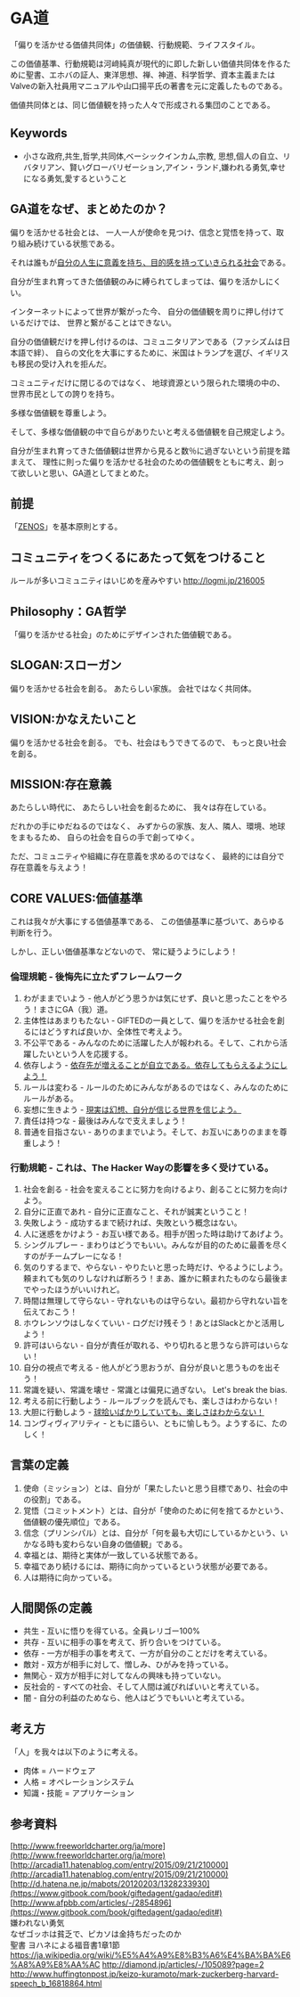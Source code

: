# GA道

「偏りを活かせる価値共同体」の価値観、行動規範、ライフスタイル。

この価値基準、行動規範は河﨑純真が現代的に即した新しい価値共同体を作るために聖書、エホバの証人、東洋思想、禅、神道、科学哲学、資本主義またはValveの新入社員用マニュアルや山口揚平氏の著書を元に定義したものである。

価値共同体とは、同じ価値観を持った人々で形成される集団のことである。

## Keywords

* 小さな政府,共生,哲学,共同体,ベーシックインカム,宗教, 思想,個人の自立、リバタリアン、賢いグローバリゼーション,アイン・ランド,嫌われる勇気,幸せになる勇気,愛するということ

## GA道をなぜ、まとめたのか？

偏りを活かせる社会とは、
一人一人が使命を見つけ、信念と覚悟を持って、取り組み続けている状態である。

それは誰もが[自分の人生に意義を持ち、目的感を持っていきられる社会](http://www.huffingtonpost.jp/keizo-kuramoto/mark-zuckerberg-harvard-speech_b_16818864.html)である。

自分が生まれ育ってきた価値観のみに縛られてしまっては、偏りを活かしにくい。

インターネットによって世界が繋がった今、
自分の価値観を周りに押し付けているだけでは、
世界と繋がることはできない。

自分の価値観だけを押し付けるのは、コミュニタリアンである（ファシズムは日本語で絆）、
自らの文化を大事にするために、米国はトランプを選び、イギリスも移民の受け入れを拒んだ。

コミュニティだけに閉じるのではなく、
地球資源という限られた環境の中の、
世界市民としての誇りを持ち。

多様な価値観を尊重しよう。

そして、多様な価値観の中で自らがありたいと考える価値観を自己規定しよう。

自分が生まれ育ってきた価値観は世界から見ると数％に過ぎないという前提を踏まえて、
理性に則った偏りを活かせる社会のための価値観をともに考え、創って欲しいと思い、GA道としてまとめた。

## 前提

「[ZENOS](https://github.com/ozcn/zenos)」を基本原則とする。

## コミュニティをつくるにあたって気をつけること

ルールが多いコミュニティはいじめを産みやすい
http://logmi.jp/216005

## Philosophy：GA哲学

「偏りを活かせる社会」のためにデザインされた価値観である。

## SLOGAN:スローガン

偏りを活かせる社会を創る。
あたらしい家族。
会社ではなく共同体。

## VISION:かなえたいこと

偏りを活かせる社会を創る。
でも、社会はもうできてるので、
もっと良い社会を創る。

## MISSION:存在意義

あたらしい時代に、
あたらしい社会を創るために、
我々は存在している。

だれかの手にゆだねるのではなく、
みずからの家族、友人、隣人、環境、地球をまもるため、
自らの社会を自らの手で創ってゆく。

ただ、コミュニティや組織に存在意義を求めるのではなく、
最終的には自分で存在意義を与えよう！

## CORE VALUES:価値基準

これは我々が大事にする価値基準である、
この価値基準に基づいて、あらゆる判断を行う。

しかし、正しい価値基準などないので、
常に疑うようにしよう！

### 倫理規範 - 後悔先に立たずフレームワーク

1. わがままでいよう - 他人がどう思うかは気にせず、良いと思ったことをやろう！まさにGA（我）道。
1. 主体性はあまりもたない - GIFTEDの一員として、偏りを活かせる社会を創るにはどうすれば良いか、全体性で考えよう。
1. 不公平である - みんなのために活躍した人が報われる。そして、これから活躍したいという人を応援する。
1. 依存しよう - [依存先が増えることが自立である。依存してもらえるようにしよう！](http://www.univcoop.or.jp/parents/kyosai/parents_guide01.html)
1. ルールは変わる - ルールのためにみんながあるのではなく、みんなのためにルールがある。
1. 妄想に生きよう - [現実は幻想、自分が信じる世界を信じよう。](https://www.amazon.co.jp/dp/4906708544)
1. 責任は持つな - 最後はみんなで支えましょう！
1. 普通を目指さない - ありのままでいよう。そして、お互いにありのままを尊重しよう！

### 行動規範 - これは、The Hacker Wayの影響を多く受けている。

1. 社会を創る - 社会を変えることに努力を向けるより、創ることに努力を向けよう。
1. 自分に正直であれ - 自分に正直なこと、それが誠実ということ！
1. 失敗しよう - 成功するまで続ければ、失敗という概念はない。
1. 人に迷惑をかけよう - お互い様である。相手が困った時は助けてあげよう。
1. シングルプレー - まわりはどうでもいい。みんなが目的のために最善を尽くすのがチームプレーになる！
1. 気のりするまで、やらない - やりたいと思った時だけ、やるようにしよう。頼まれても気のりしなければ断ろう！まあ、誰かに頼まれたものなら最後までやったほうがいいけれど。
1. 時間は無理して守らない - 守れないものは守らない。最初から守れない旨を伝えておこう！
1. ホウレンソウはしなくていい - ログだけ残そう！あとはSlackとかと活用しよう！
1. 許可はいらない - 自分が責任が取れる、やり切れると思うなら許可はいらない！
1. 自分の視点で考える - 他人がどう思おうが、自分が良いと思うものを出そう！
1. 常識を疑い、常識を壊せ - 常識とは偏見に過ぎない。 Let's break the bias.
1. 考える前に行動しよう - ルールブックを読んでも、楽しさはわからない！
1. 大胆に行動しよう - [球拾いばかりしていても、楽しさはわからない！](http://qreators.jp/content/326/)
1. コンヴィヴィアリティ - ともに語らい、ともに愉しもう。ようするに、たのしく！

## 言葉の定義

1. 使命（ミッション）とは、自分が「果たしたいと思う目標であり、社会の中の役割」である。
2. 覚悟（コミットメント）とは、自分が「使命のために何を捨てるかという、価値観の優先順位」である。
3. 信念（プリンシパル）とは、自分が「何を最も大切にしているかという、いかなる時も変わらない自身の価値観」である。
4. 幸福とは、期待と実体が一致している状態である。
5. 幸福であり続けるには、期待に向かっているという状態が必要である。
6. 人は期待に向かっている。

## 人間関係の定義

* 共生 - 互いに悟りを得ている。全員レリゴー100%
* 共存 - 互いに相手の事を考えて、折り合いをつけている。
* 依存 - 一方が相手の事を考えて、一方が自分のことだけを考えている。
* 敵対 - 双方が相手に対して、憎しみ、ひがみを持っている。
* 無関心 - 双方が相手に対してなんの興味も持っていない。
* 反社会的 - すべての社会、そして人間は滅びればいいと考えている。
* 闇 - 自分の利益のためなら、他人はどうでもいいと考えている。

## 考え方

「人」を我々は以下のように考える。

* 肉体 = ハードウェア
* 人格 = オペレーションシステム
* 知識・技能 = アプリケーション

## 参考資料

[http://www.freeworldcharter.org/ja/more](http://www.freeworldcharter.org/ja/more)  
[http://arcadia11.hatenablog.com/entry/2015/09/21/210000](http://arcadia11.hatenablog.com/entry/2015/09/21/210000)  
[http://d.hatena.ne.jp/mabots/20120203/1328233930](https://www.gitbook.com/book/giftedagent/gadao/edit#)  
[http://www.afpbb.com/articles/-/2854896](https://www.gitbook.com/book/giftedagent/gadao/edit#)  
嫌われない勇気  
なぜゴッホは貧乏で、ピカソは金持ちだったのか  
聖書 ヨハネによる福音書1章1節
https://ja.wikipedia.org/wiki/%E5%A4%A9%E8%B3%A6%E4%BA%BA%E6%A8%A9%E8%AA%AC
http://diamond.jp/articles/-/105089?page=2
http://www.huffingtonpost.jp/keizo-kuramoto/mark-zuckerberg-harvard-speech_b_16818864.html
